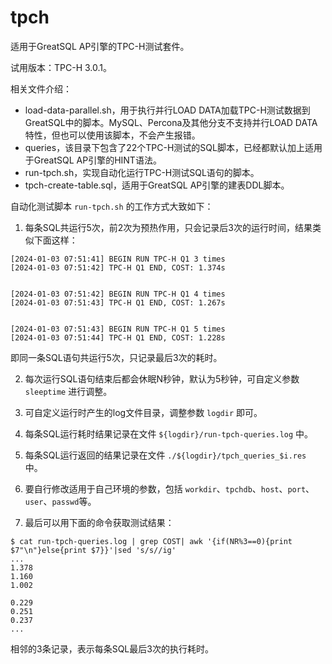 # tpch

适用于GreatSQL AP引擎的TPC-H测试套件。

试用版本：TPC-H 3.0.1。

相关文件介绍：
- load-data-parallel.sh，用于执行并行LOAD DATA加载TPC-H测试数据到GreatSQL中的脚本。MySQL、Percona及其他分支不支持并行LOAD DATA特性，但也可以使用该脚本，不会产生报错。
- queries，该目录下包含了22个TPC-H测试的SQL脚本，已经都默认加上适用于GreatSQL AP引擎的HINT语法。
- run-tpch.sh，实现自动化运行TPC-H测试SQL语句的脚本。
- tpch-create-table.sql，适用于GreatSQL AP引擎的建表DDL脚本。

自动化测试脚本 `run-tpch.sh` 的工作方式大致如下：

1. 每条SQL共运行5次，前2次为预热作用，只会记录后3次的运行时间，结果类似下面这样：
```
[2024-01-03 07:51:41] BEGIN RUN TPC-H Q1 3 times
[2024-01-03 07:51:42] TPC-H Q1 END, COST: 1.374s


[2024-01-03 07:51:42] BEGIN RUN TPC-H Q1 4 times
[2024-01-03 07:51:43] TPC-H Q1 END, COST: 1.267s


[2024-01-03 07:51:43] BEGIN RUN TPC-H Q1 5 times
[2024-01-03 07:51:44] TPC-H Q1 END, COST: 1.228s
```
即同一条SQL语句共运行5次，只记录最后3次的耗时。

2. 每次运行SQL语句结束后都会休眠N秒钟，默认为5秒钟，可自定义参数 `sleeptime` 进行调整。

3. 可自定义运行时产生的log文件目录，调整参数 `logdir` 即可。

4. 每条SQL运行耗时结果记录在文件 `${logdir}/run-tpch-queries.log` 中。

5. 每条SQL运行返回的结果记录在文件 `./${logdir}/tpch_queries_$i.res` 中。

6. 要自行修改适用于自己环境的参数，包括 `workdir`、`tpchdb`、`host`、`port`、`user`、`passwd`等。

7. 最后可以用下面的命令获取测试结果：
```
$ cat run-tpch-queries.log | grep COST| awk '{if(NR%3==0){print $7"\n"}else{print $7}}'|sed 's/s//ig'
...
1.378
1.160
1.002

0.229
0.251
0.237
...
```
相邻的3条记录，表示每条SQL最后3次的执行耗时。
